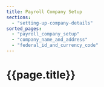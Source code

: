 ```yaml
---
title: Payroll Company Setup
sections:
  - "setting-up-company-details"
sorted_pages:
  - "payroll_company_setup"
  - "company_name_and_address"
  - "federal_id_and_currency_code"
---
```

# {{page.title}}
